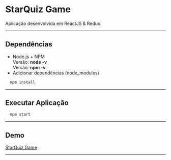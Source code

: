 # StarQuiz Game
Aplicação desenvolvida em ReactJS & Redux.

----------

## Dependências
- Node.js + NPM
<br>Versão: **node -v** 
<br>Versão: **npm  -v**
- Adicionar dependências (node_modules)
```bash
  npm install
```   

----------

## Executar Aplicação
```bash
  npm start
``` 

----------

## Demo
[StarQuiz Game][1]

----------
[1]: https://starquiz-game.herokuapp.com/
